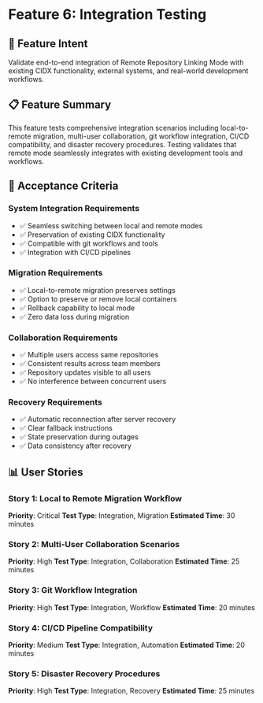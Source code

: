 # Feature 6: Integration Testing

## 🎯 **Feature Intent**

Validate end-to-end integration of Remote Repository Linking Mode with existing CIDX functionality, external systems, and real-world development workflows.

## 📋 **Feature Summary**

This feature tests comprehensive integration scenarios including local-to-remote migration, multi-user collaboration, git workflow integration, CI/CD compatibility, and disaster recovery procedures. Testing validates that remote mode seamlessly integrates with existing development tools and workflows.

## 🎯 **Acceptance Criteria**

### System Integration Requirements
- ✅ Seamless switching between local and remote modes
- ✅ Preservation of existing CIDX functionality
- ✅ Compatible with git workflows and tools
- ✅ Integration with CI/CD pipelines

### Migration Requirements
- ✅ Local-to-remote migration preserves settings
- ✅ Option to preserve or remove local containers
- ✅ Rollback capability to local mode
- ✅ Zero data loss during migration

### Collaboration Requirements
- ✅ Multiple users access same repositories
- ✅ Consistent results across team members
- ✅ Repository updates visible to all users
- ✅ No interference between concurrent users

### Recovery Requirements
- ✅ Automatic reconnection after server recovery
- ✅ Clear fallback instructions
- ✅ State preservation during outages
- ✅ Data consistency after recovery

## 📊 **User Stories**

### Story 1: Local to Remote Migration Workflow
**Priority**: Critical
**Test Type**: Integration, Migration
**Estimated Time**: 30 minutes

### Story 2: Multi-User Collaboration Scenarios
**Priority**: High
**Test Type**: Integration, Collaboration
**Estimated Time**: 25 minutes

### Story 3: Git Workflow Integration
**Priority**: High
**Test Type**: Integration, Workflow
**Estimated Time**: 20 minutes

### Story 4: CI/CD Pipeline Compatibility
**Priority**: Medium
**Test Type**: Integration, Automation
**Estimated Time**: 20 minutes

### Story 5: Disaster Recovery Procedures
**Priority**: High
**Test Type**: Integration, Recovery
**Estimated Time**: 25 minutes